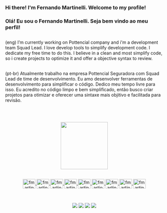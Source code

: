 ### Hi there! I'm Fernando Martinelli. Welcome to my profile!
### Olá! Eu sou o Fernando Martinelli. Seja bem vindo ao meu perfil!
##

(eng)
I’m currently working on Pottencial company and i'm a development team Squad Lead.
I love develop tools to simplify development code. I dedicate my free time to do this. 
I believe in a clean and most simplify code, so i create projects to optimize it and offer a objective syntax to review.<br /><br />
  
(pt-br)
Atualmente trabalho na empresa Pottencial Seguradora com Squad Lead de time de desenvolvimento.
Eu amo desenvolver ferramentas de desenvolvimento para simplificar o código. Dedico meu tempo livre para isso.
Eu acredito no código limpo e bem simplificado, então busco criar projetos para otimizar e oferecer uma sintaxe mais objitivo e facilitada para revisão.
##
<br /><div align="center">
  <a href="https://github.com/fmartinellidev"><img height="150px" src="https://github-readme-stats.vercel.app/api?username=fmartinellidev&show_icons=true&theme=dark&include_all_commits=true&count_private=true"/>
  
<div style="display: inline_block"><br>
  <img align="center" alt="fmartinelli-Js" height="30" width="40" src="https://cdn.jsdelivr.net/gh/devicons/devicon/icons/javascript/javascript-plain.svg">
  <img align="center" alt="fmartinelli-Ts" height="30" width="40" src="https://cdn.jsdelivr.net/gh/devicons/devicon/icons/typescript/typescript-plain.svg">
  <img align="center" alt="fmartinelli-Csharp" height="30" width="40" src="https://cdn.jsdelivr.net/gh/devicons/devicon/icons/csharp/csharp-plain.svg">
  <img align="center" alt="fmartinelli-HTML" height="30" width="40" src="https://cdn.jsdelivr.net/gh/devicons/devicon/icons/html5/html5-plain.svg">
  <img align="center" alt="fmartinelli-CSS" height="30" width="40" src="https://cdn.jsdelivr.net/gh/devicons/devicon/icons/css3/css3-plain.svg">
  <img align="center" alt="fmartinelli-Python" height="30" width="40" src="https://cdn.jsdelivr.net/gh/devicons/devicon/icons/python/python-original.svg">
  <img align="center" alt="fmartinelli-PostgreSQL" height="30" width="40" src="https://cdn.jsdelivr.net/gh/devicons/devicon/icons/postgresql/postgresql-plain.svg">
  <img align="center" alt="fmartinelli-Azure" height="30" width="40" src="https://cdn.jsdelivr.net/gh/devicons/devicon/icons/azure/azure-plain.svg">
  <img align="center" alt="fmartinelli-AWS" height="30" width="40" src="http://www.gobyte.com.br/images/aws-icon.svg">
</div><br>

##
<div> 
  <a href="https://youtube.com/@canalbyteinthebox" target="_blank"><img src="https://img.shields.io/badge/YouTube-FF0000?style=for-the-badge&logo=youtube&logoColor=white" target="_blank"></a>
  <a href="https://www.instagram.com/byte.in.the.box/" target="_blank"><img src="https://img.shields.io/badge/-Instagram-%23E4405F?style=for-the-badge&logo=instagram&logoColor=white" target="_blank"></a>
  <a href = "mailto:fernando.martinelli.dev@gmail.com"><img src="https://img.shields.io/badge/-Gmail-%23333?style=for-the-badge&logo=gmail&logoColor=white" target="_blank"></a>
  <a href="https://www.linkedin.com/in/fernando-martinelli-404457181/" target="_blank"><img src="https://img.shields.io/badge/-LinkedIn-%230077B5?style=for-the-badge&logo=linkedin&logoColor=white" target="_blank"></a> 
 
</div>
